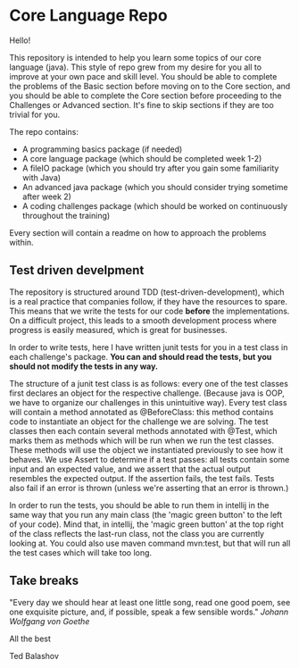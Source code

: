 # Core Language Repo
Hello!

This repository is intended to help you learn some topics of our core language (java). This style of repo grew from my desire for you all to improve at your own pace and skill level. You should be able to complete the problems of the Basic section before moving on to the Core section, and you should be able to complete the Core section before proceeding to the Challenges or Advanced section. It's fine to skip sections if they are too trivial for you.

The repo contains:
* A programming basics package (if needed)
* A core language package (which should be completed week 1-2)
* A fileIO package (which you should try after you gain some familiarity with Java)
* An advanced java package (which you should consider trying sometime after week 2)
* A coding challenges package (which should be worked on continuously throughout the training)

Every section will contain a readme on how to approach the problems within.

## Test driven develpment
The repository is structured around TDD (test-driven-development), which is a real practice that companies follow, if they have the resources to spare. This means that we write the tests for our code **before** the implementations. On a difficult project, this leads to a smooth development process where progress is easily measured, which is great for businesses.

In order to write tests, here I have written junit tests for you in a test class in each challenge's package. **You can and should read the tests, but you should not modify the tests in any way.**

The structure of a junit test class is as follows: every one of the test classes first declares an object for the respective challenge. (Because java is OOP, we have to organize our challenges in this unintuitive way). Every test class will contain a method annotated as @BeforeClass: this method contains code to instantiate an object for the challenge we are solving. The test classes then each contain several methods annotated with @Test, which marks them as methods which will be run when we run the test classes. These methods will use the object we instantiated previously to see how it behaves. We use Assert to determine if a test passes: all tests contain some input and an expected value, and we assert that the actual output resembles the expected output. If the assertion fails, the test fails. Tests also fail if an error is thrown (unless we're asserting that an error is thrown.)

In order to run the tests, you should be able to run them in intellij in the same way that you run any main class (the 'magic green button' to the left of your code). Mind that, in intellij, the 'magic green button' at the top right of the class reflects the last-run class, not the class you are currently looking at. You could also use maven command mvn:test, but that will run all the test cases which will take too long.

## Take breaks

"Every day we should hear at least one little song, read one good poem, see one exquisite picture, and, if possible, speak a few sensible words." *Johann Wolfgang von Goethe*

All the best

Ted Balashov